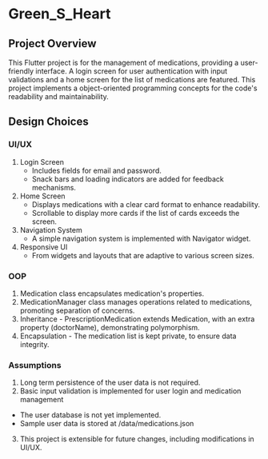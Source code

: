 # Green_S_Heart

## Project Overview
This Flutter project is for the management of medications, providing a user-friendly interface.
A login screen for user authentication with input validations and a home screen for the list of medications are featured.
This project implements a object-oriented programming concepts for the code's readability and maintainability.

## Design Choices

### UI/UX
1. Login Screen 
    - Includes fields for email and password. 
    - Snack bars and loading indicators are added for feedback mechanisms.
2. Home Screen
    - Displays medications with a clear card format to enhance readability.
    - Scrollable to display more cards if the list of cards exceeds the screen.
3. Navigation System
    - A simple navigation system is implemented with Navigator widget.
4. Responsive UI
    - From widgets and layouts that are adaptive to various screen sizes.

### OOP
1. Medication class encapsulates medication's properties.
2. MedicationManager class manages operations related to medications, promoting separation of concerns.
3. Inheritance - PrescriptionMedication extends Medication, with an extra property (doctorName), demonstrating polymorphism.
4. Encapsulation - The medication list is kept private, to ensure data integrity.

### Assumptions
1. Long term persistence of the user data is not required.
2. Basic input validation is implemented for user login and medication management
  - The user database is not yet implemented.
  - Sample user data is stored at /data/medications.json
3. This project is extensible for future changes, including modifications in UI/UX.


